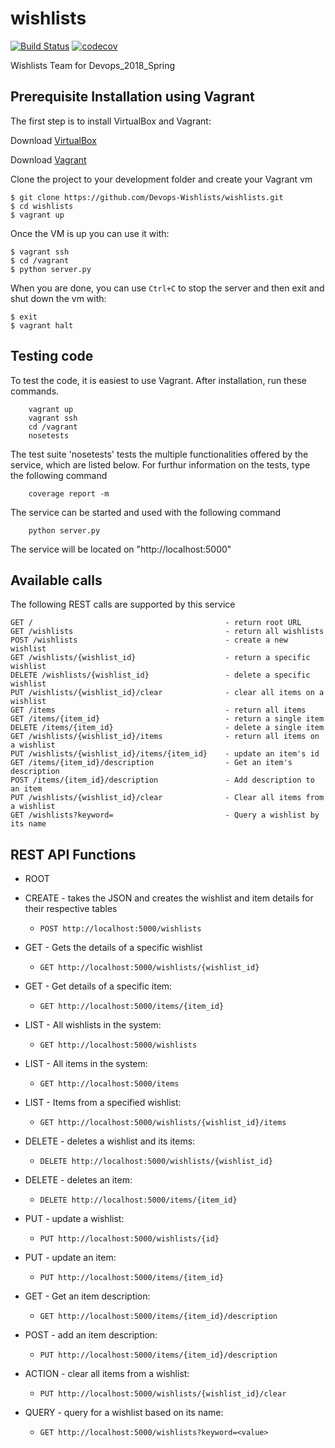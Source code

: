 # wishlists

[![Build Status](https://travis-ci.org/Devops-Wishlists/wishlists.svg?branch=master)](https://travis-ci.org/Devops-Wishlists/wishlists)
[![codecov](https://codecov.io/gh/Devops-Wishlists/wishlists/branch/master/graph/badge.svg)](https://codecov.io/gh/Devops-Wishlists/wishlists)

Wishlists Team for Devops_2018_Spring


## Prerequisite Installation using Vagrant

The first step is to install VirtualBox and Vagrant:

Download [VirtualBox](https://www.virtualbox.org/)

Download [Vagrant](https://www.vagrantup.com/)

Clone the project to your development folder and create your Vagrant vm

    $ git clone https://github.com/Devops-Wishlists/wishlists.git
    $ cd wishlists
    $ vagrant up

Once the VM is up you can use it with:

    $ vagrant ssh
    $ cd /vagrant
    $ python server.py

When you are done, you can use `Ctrl+C` to stop the server and then exit and shut down the vm with:

    $ exit
    $ vagrant halt


## Testing code
To test the code, it is easiest to use Vagrant. After installation,
run these commands.

```
	vagrant up
	vagrant ssh
	cd /vagrant
	nosetests
```

The test suite 'nosetests' tests the multiple functionalities offered by the
service, which are listed below.
For furthur information on the tests, type the following command

```
	coverage report -m
```

The service can be started and used with the following command

```
	python server.py
```

The service will be located on "http://localhost:5000"

## Available calls

The following REST calls are supported by this service

```
GET /										    - return root URL
GET /wishlists 								    - return all wishlists
POST /wishlists 							    - create a new wishlist
GET /wishlists/{wishlist_id}				    - return a specific wishlist
DELETE /wishlists/{wishlist_id}				    - delete a specific wishlist
PUT /wishlists/{wishlist_id}/clear			    - clear all items on a wishlist
GET /items									    - return all items
GET /items/{item_id}						    - return a single item
DELETE /items/{item_id}						    - delete a single item
GET /wishlists/{wishlist_id}/items			    - return all items on a wishlist
PUT /wishlists/{wishlist_id}/items/{item_id} 	- update an item's id
GET /items/{item_id}/description			    - Get an item's description
POST /items/{item_id}/description			    - Add description to an item
PUT /wishlists/{wishlist_id}/clear			    - Clear all items from a wishlist
GET /wishlists?keyword=						    - Query a wishlist by its name
```

## REST API Functions
-  ROOT 

-  CREATE - takes the JSON and creates the wishlist and item details for their respective tables 
   - `POST http://localhost:5000/wishlists` 
-  GET - Gets the details of a specific wishlist 
   - `GET http://localhost:5000/wishlists/{wishlist_id}`  
-  GET - Get details of a specific item: 
   - `GET http://localhost:5000/items/{item_id}`
-  LIST - All wishlists in the system: 
   - `GET http://localhost:5000/wishlists`
-  LIST - All items in the system: 
   - `GET http://localhost:5000/items`
-  LIST - Items from a specified wishlist: 
   - `GET http://localhost:5000/wishlists/{wishlist_id}/items`
-  DELETE - deletes a wishlist and its items: 
   - `DELETE http://localhost:5000/wishlists/{wishlist_id}`
-  DELETE - deletes an item: 
   - `DELETE http://localhost:5000/items/{item_id}`
-  PUT - update a wishlist:
   - `PUT http://localhost:5000/wishlists/{id}`
-  PUT - update an item:
   - `PUT http://localhost:5000/items/{item_id}`
-  GET - Get an item description:
   - `GET http://localhost:5000/items/{item_id}/description`
-  POST - add an item description:
   - `PUT http://localhost:5000/items/{item_id}/description`   
-  ACTION - clear all items from a wishlist:
   - `PUT http://localhost:5000/wishlists/{wishlist_id}/clear`   
-  QUERY - query for a wishlist based on its name:
   - `GET http://localhost:5000/wishlists?keyword=<value>`